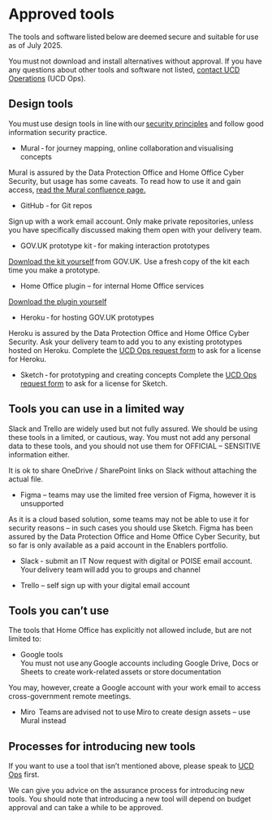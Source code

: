 Approved tools
==============

The tools and software listed below are deemed secure and suitable for use as of July 2025.  

You must not download and install alternatives without approval. If you have any questions about other tools and software not listed, [contact UCD Operations](mailto:ucdops@homeoffice.gov.uk) (UCD Ops).

## Design tools 

You must use design tools in line with our [security principles](https://homeofficegovuk.sharepoint.com/:f:/r/sites/UCDcommunityHub/Shared%20Documents/Guidance/Hardware%20and%20software?csf=1&web=1&e=n2LErO) and follow good information security practice.   

-	Mural - for journey mapping, online collaboration and visualising concepts

Mural is assured by the Data Protection Office and Home Office Cyber Security, but usage has some caveats. To read how to use it and gain access, [read the Mural confluence page.](https://collaboration.homeoffice.gov.uk/display/MUR/Mural+Home?searchId=JF5BHJTHW)

-	GitHub - for Git repos

Sign up with a work email account. Only make private repositories, unless you have specifically discussed making them open with your delivery team.
  
-	GOV.UK prototype kit - for making interaction prototypes  

[Download the kit yourself](https://prototype-kit.service.gov.uk/docs/install/getting-started) from GOV.UK. Use a fresh copy of the kit each time you make a prototype.

-	Home Office plugin – for internal Home Office services

[Download the plugin yourself](https://design.homeoffice.gov.uk/design-system/get-started/home-office-plugin)

-	Heroku - for hosting GOV.UK prototypes

Heroku is assured by the Data Protection Office and Home Office Cyber Security. Ask your delivery team to add you to any existing prototypes hosted on Heroku. Complete the [UCD Ops request form](https://www.homeofficesurveys.homeoffice.gov.uk/s/C45NQD/) to ask for a license for Heroku.

-	Sketch - for prototyping and creating concepts 
Complete the [UCD Ops request form](https://www.homeofficesurveys.homeoffice.gov.uk/s/C45NQD/) to ask for a license for Sketch.  

## Tools you can use in a limited way 

Slack and Trello are widely used but not fully assured. We should be using these tools in a limited, or cautious, way. You must not add any personal data to these tools, and you should not use them for OFFICIAL – SENSITIVE information either. 

It is ok to share OneDrive / SharePoint links on Slack without attaching the actual file. 

-	Figma – teams may use the limited free version of Figma, however it is unsupported

As it is a cloud based solution, some teams may not be able to use it for security reasons – in such cases you should use Sketch. Figma has been assured by the Data Protection Office and Home Office Cyber Security, but so far is only available as a paid account in the Enablers portfolio.
  
-	Slack - submit an IT Now request with digital or POISE email account. Your delivery team will add you to groups and channel
  
-	Trello – self sign up with your digital email account
  
## Tools you can’t use 

The tools that Home Office has explicitly not allowed include, but are not limited to: 

-	Google tools   
You must not use any Google accounts including Google Drive, Docs or Sheets to create work-related assets or store documentation

You may, however, create a Google account with your work email to access cross-government remote meetings.
 
-	Miro  
Teams are advised not to use Miro to create design assets – use Mural instead

## Processes for introducing new tools 

If you want to use a tool that isn’t mentioned above, please speak to [UCD Ops](ucdops@homeoffice.gov.uk) first. 

We can give you advice on the assurance process for introducing new tools. You should note that introducing a new tool will depend on budget approval and can take a while to be approved. 
